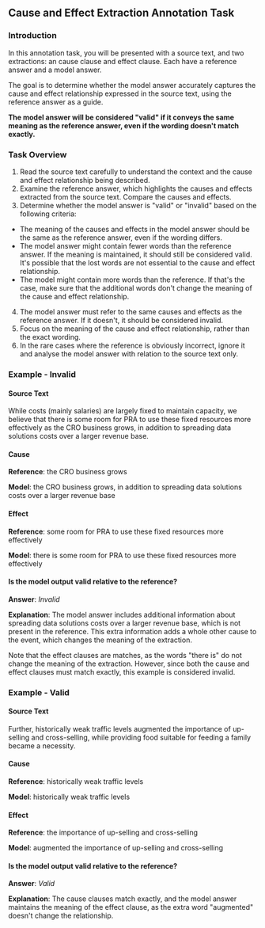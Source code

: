 ## Cause and Effect Extraction Annotation Task

### Introduction
In this annotation task, you will be presented with a source text, and two extractions:
an cause clause and effect clause. Each have a reference answer and a model answer.

The goal is to determine whether the model answer accurately captures the cause and
effect relationship expressed in the source text, using the reference answer as a guide.

**The model answer will be considered "valid" if it conveys the same meaning as the
reference answer, even if the wording doesn't match exactly.**

### Task Overview
1. Read the source text carefully to understand the context and the cause and effect
   relationship being described.
2. Examine the reference answer, which highlights the causes and effects extracted from
   the source text. Compare the causes and effects.
3. Determine whether the model answer is "valid" or "invalid" based on the following
criteria:
  - The meaning of the causes and effects in the model answer should be the same as the
    reference answer, even if the wording differs.
  - The model answer might contain fewer words than the reference answer. If the meaning
    is maintained, it should still be considered valid. It's possible that the lost
    words are not essential to the cause and effect relationship.
  - The model might contain more words than the reference. If that's the case, make sure
    that the additional words don't change the meaning of the cause and effect
    relationship.
4. The model answer must refer to the same causes and effects as the reference answer.
   If it doesn't, it should be considered invalid.
5. Focus on the meaning of the cause and effect relationship, rather than the exact
   wording.
6. In the rare cases where the reference is obviously incorrect, ignore it and analyse
   the model answer with relation to the source text only.

### Example - Invalid

#### Source Text

While costs (mainly salaries) are largely fixed to maintain capacity, we believe that
there is some room for PRA to use these fixed resources more effectively as the CRO
business grows, in addition to spreading data solutions costs over a larger revenue
base.

#### Cause

**Reference**: the CRO business grows

**Model**: the CRO business grows, in addition to spreading data solutions costs over a
larger revenue base

#### Effect

**Reference**: some room for PRA to use these fixed resources more effectively

**Model**: there is some room for PRA to use these fixed resources more effectively

#### Is the model output valid relative to the reference?

**Answer**: _Invalid_

**Explanation**: The model answer includes additional information about spreading data
solutions costs over a larger revenue base, which is not present in the reference. This
extra information adds a whole other cause to the event, which changes the meaning of the
extraction.

Note that the effect clauses are matches, as the words "there is" do not change the
meaning of the extraction. However, since both the cause and effect clauses must match
exactly, this example is considered invalid.

### Example - Valid

#### Source Text

Further, historically weak traffic levels augmented the importance of up-selling and
cross-selling, while providing food suitable for feeding a family became a necessity.

#### Cause

**Reference**: historically weak traffic levels

**Model**: historically weak traffic levels

#### Effect

**Reference**: the importance of up-selling and cross-selling

**Model**: augmented the importance of up-selling and cross-selling

#### Is the model output valid relative to the reference?

**Answer**: _Valid_

**Explanation**: The cause clauses match exactly, and the model answer maintains the
meaning of the effect clause, as the extra word "augmented" doesn't change the
relationship.
